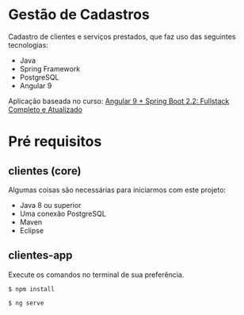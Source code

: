 # Gestão de Cadastros
Cadastro de clientes e serviços prestados, que faz uso das seguintes tecnologias:

  - Java
  - Spring Framework
  - PostgreSQL
  - Angular 9

Aplicação baseada no curso: [Angular 9 + Spring Boot 2.2: Fullstack Completo e Atualizado](https://www.udemy.com/course/full-stack-angular9-spring-boot/)

# Pré requisitos 

## clientes (core)

Algumas coisas são necessárias para iniciarmos com este projeto:  
  
  - Java 8 ou superior  
  - Uma conexão PostgreSQL  
  - Maven
  - Eclipse

  ## clientes-app

  Execute os comandos no terminal de sua preferência.

  ```
  $ npm install
  ```
  ```bash
  $ ng serve
  ```

